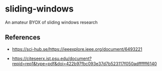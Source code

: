 # sliding-windows
An amateur BYOX of sliding windows research

## References
- https://sci-hub.se/https://ieeexplore.ieee.org/document/6493221

- https://citeseerx.ist.psu.edu/document?repid=rep1&type=pdf&doi=422b97fbc093e37d7b523117f050adffffff6140
